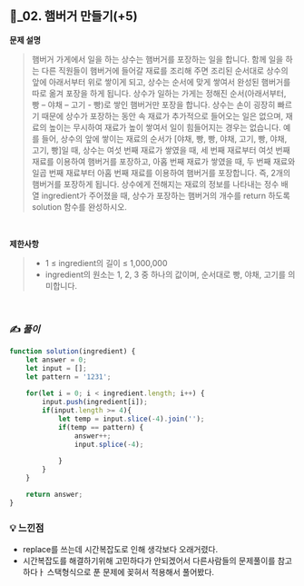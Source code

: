 ## 🔎_02. 햄버거 만들기(+5)


<b>문제 설명</b>
</br>
> 햄버거 가게에서 일을 하는 상수는 햄버거를 포장하는 일을 합니다. 함께 일을 하는 다른 직원들이 햄버거에 들어갈 재료를 조리해 주면 조리된 순서대로 상수의 앞에 아래서부터 위로 쌓이게 되고, 상수는 순서에 맞게 쌓여서 완성된 햄버거를 따로 옮겨 포장을 하게 됩니다. 상수가 일하는 가게는 정해진 순서(아래서부터, 빵 – 야채 – 고기 - 빵)로 쌓인 햄버거만 포장을 합니다. 상수는 손이 굉장히 빠르기 때문에 상수가 포장하는 동안 속 재료가 추가적으로 들어오는 일은 없으며, 재료의 높이는 무시하여 재료가 높이 쌓여서 일이 힘들어지는 경우는 없습니다.
> 예를 들어, 상수의 앞에 쌓이는 재료의 순서가 [야채, 빵, 빵, 야채, 고기, 빵, 야채, 고기, 빵]일 때, 상수는 여섯 번째 재료가 쌓였을 때, 세 번째 재료부터 여섯 번째 재료를 이용하여 햄버거를 포장하고, 아홉 번째 재료가 쌓였을 때, 두 번째 재료와 일곱 번째 재료부터 아홉 번째 재료를 이용하여 햄버거를 포장합니다. 즉, 2개의 햄버거를 포장하게 됩니다.
> 상수에게 전해지는 재료의 정보를 나타내는 정수 배열 ingredient가 주어졌을 때, 상수가 포장하는 햄버거의 개수를 return 하도록 solution 함수를 완성하시오.
</br>

<b>제한사항</b>
>- 1 ≤ ingredient의 길이 ≤ 1,000,000
>- ingredient의 원소는 1, 2, 3 중 하나의 값이며, 순서대로 빵, 야채, 고기를 의미합니다.

<br>

### ✍️ _풀이_

```js
function solution(ingredient) {
    let answer = 0;
    let input = [];
    let pattern = '1231';
    
    for(let i = 0; i < ingredient.length; i++) {
        input.push(ingredient[i]);
        if(input.length >= 4){
            let temp = input.slice(-4).join('');
            if(temp == pattern) {
                answer++;
                input.splice(-4);
                
            }
        }
    }

    return answer;
}

```

### 💡 느낀점
- replace를 쓰는데 시간복잡도로 인해 생각보다 오래거렸다.
- 시간복잡도를 해결하기위해 고민하다가 안되겠어서 다른사람들의 문제풀이를 참고하다ㅏ 스택형식으로 푼 문제에 꽂혀서 적용해서 풀어봤다.





 
